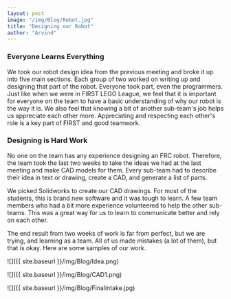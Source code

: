 ```yaml
---
layout: post
image: "/img/Blog/Robot.jpg"
title: "Designing our Robot"
author: "Arvind"
---
```


### Everyone Learns Everything

We took our robot design idea from the previous meeting and broke it up into five main sections. Each group of two worked on writing up and designing that part of the robot. Everyone took part, even the programmers. Just like when we were in FIRST LEGO League, we feel that it is important for everyone on the team to have a basic understanding of why our robot is the way it is. We also feel that knowing a bit of another sub-team's job helps us appreciate each other more. Appreciating and respecting each other's role is a key part of FIRST and good teamwork.

### Designing is Hard Work

No one on the team has any experience designing an FRC robot. Therefore, the team took the last two weeks to take the ideas we had at the last meeting and make CAD models for them.  Every sub-team had to describe their idea in text or drawing, create a CAD, and generate a list of parts.

We picked Solidworks to create our CAD drawings. For most of the students, this is brand new software and it was tough to learn. A few team members who had a bit more experience volunteered to help the other sub-teams. This was a great way for us to learn to communicate better and rely on each other.

The end result from two weeks of work is far from perfect, but we are trying, and learning as a team. All of us made mistakes (a lot of them), but that is okay. Here are some samples of our work.

![]({{ site.baseurl }}/img/Blog/Idea.png)

![]({{ site.baseurl }}/img/Blog/CAD1.png)

![]({{ site.baseurl }}/img/Blog/Finalintake.jpg)

